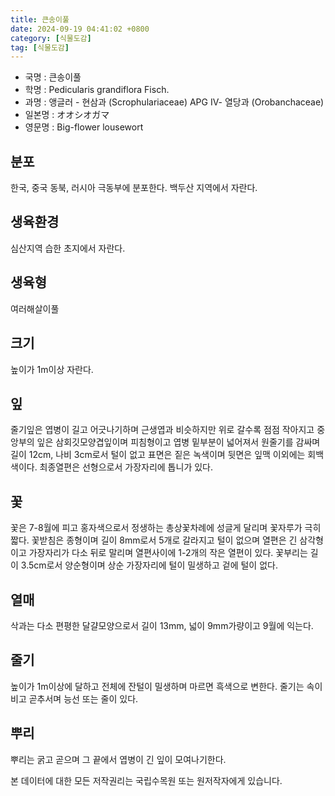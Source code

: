 ```yaml
---
title: 큰송이풀
date: 2024-09-19 04:41:02 +0800
category: [식물도감]
tag: [식물도감]
---
```




- 국명 : 큰송이풀
- 학명 : Pedicularis grandiflora Fisch.
- 과명 : 앵글러 - 현삼과 (Scrophulariaceae) APG Ⅳ- 열당과 (Orobanchaceae)
- 일본명 : オオシオガマ
- 영문명 : Big-flower lousewort


## 분포
한국, 중국 동북, 러시아 극동부에 분포한다.백두산 지역에서 자란다.
## 생육환경
심산지역 습한 초지에서 자란다.
## 생육형
여러해살이풀 
## 크기
높이가 1m이상 자란다.
## 잎
줄기잎은 엽병이 길고 어긋나기하며 근생엽과 비슷하지만 위로 갈수록 점점 작아지고 중앙부의 잎은 삼회깃모양겹잎이며 피침형이고 엽병 밑부분이 넓어져서 원줄기를 감싸며 길이 12cm, 나비 3cm로서 털이 없고 표면은 짙은 녹색이며 뒷면은 잎맥 이외에는 회백색이다. 최종열편은 선형으로서 가장자리에 톱니가 있다.
## 꽃
꽃은 7-8월에 피고 홍자색으로서 정생하는 총상꽃차례에 성글게 달리며 꽃자루가 극히 짧다. 꽃받침은 종형이며 길이 8mm로서 5개로 갈라지고 털이 없으며 열편은 긴 삼각형이고 가장자리가 다소 뒤로 말리며 열편사이에 1-2개의 작은 열편이 있다. 꽃부리는 길이 3.5cm로서 양순형이며 상순 가장자리에 털이 밀생하고 겉에 털이 없다.
## 열매
삭과는 다소 편평한 달걀모양으로서 길이 13mm, 넓이 9mm가량이고 9월에 익는다.
## 줄기
높이가 1m이상에 달하고 전체에 잔털이 밀생하며 마르면 흑색으로 변한다. 줄기는 속이 비고 곧추서며 능선 또는 줄이 있다.
## 뿌리
뿌리는 굵고 곧으며 그 끝에서 엽병이 긴 잎이 모여나기한다.






본 데이터에 대한 모든 저작권리는 국립수목원 또는 원저작자에게 있습니다.
